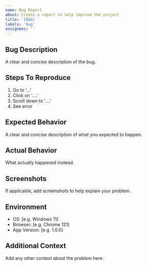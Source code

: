 ```yaml
---
name: Bug Report
about: Create a report to help improve the project
title: '[BUG] '
labels: 'bug'
assignees: ''
---
```


## Bug Description

A clear and concise description of the bug.

## Steps To Reproduce

1. Go to '...'
2. Click on '....'
3. Scroll down to '....'
4. See error

## Expected Behavior

A clear and concise description of what you expected to happen.

## Actual Behavior

What actually happened instead.

## Screenshots

If applicable, add screenshots to help explain your problem.

## Environment

- OS: [e.g. Windows 11]
- Browser: [e.g. Chrome 121]
- App Version: [e.g. 1.0.0]

## Additional Context

Add any other context about the problem here.
